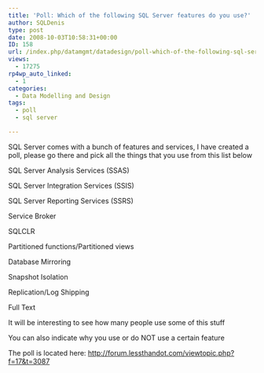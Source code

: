 ```yaml
---
title: 'Poll: Which of the following SQL Server features do you use?'
author: SQLDenis
type: post
date: 2008-10-03T10:58:31+00:00
ID: 158
url: /index.php/datamgmt/datadesign/poll-which-of-the-following-sql-server-f/
views:
  - 17275
rp4wp_auto_linked:
  - 1
categories:
  - Data Modelling and Design
tags:
  - poll
  - sql server

---
```

SQL Server comes with a bunch of features and services, I have created a poll, please go there and pick all the things that you use from this list below

SQL Server Analysis Services (SSAS)
  
SQL Server Integration Services (SSIS)
  
SQL Server Reporting Services (SSRS)
  
Service Broker
  
SQLCLR
  
Partitioned functions/Partitioned views
  
Database Mirroring
  
Snapshot Isolation
  
Replication/Log Shipping
  
Full Text

It will be interesting to see how many people use some of this stuff
  
You can also indicate why you use or do NOT use a certain feature

The poll is located here: http://forum.lessthandot.com/viewtopic.php?f=17&t=3087